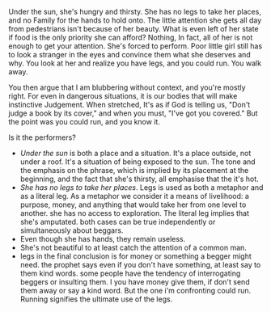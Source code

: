 
Under the sun, she's hungry and thirsty. She has no legs to take her places, and no Family for the hands to hold onto. The little attention she gets all day from pedestrians isn't because of her beauty. What is even left of her state if food is the only priority she can afford? Nothing, In fact, all of her is not enough to get your attention. She's forced to perform. Poor little girl still has to look a stranger in the eyes and convince them what she deserves and why. You look at her and realize you have legs, and you could run. You walk away.

You then argue that I am blubbering without context, and you're mostly right. For even in dangerous situations, it is our bodies that will make instinctive Judgement. When stretched, It's as if God is telling us, "Don't judge a book by its cover," and when you must, "I've got you covered." But the point was you could run, and you know it.

Is it the performers?


* _Under the sun_ is both a place and a situation. It's a place outside, not under a roof. It's a situation of being exposed to the sun. The tone and the emphasis on the phrase, which is implied by its placement at the beginning, and the fact that she's thirsty, all emphasise that the it's hot.
* _She has no legs to take her places_. Legs is used as both a metaphor and as a literal leg. As a metaphor we consider it a means of livelihood: a purpose, money, and anything that would take her from one level to another. she has no access to exploration. The literal leg implies that she's amputated. both cases can be true independently or simultaneously about beggars.
* Even though she has hands, they remain useless. 
* She's not beautiful to at least catch the attention of a common man.
* legs in the final conclusion is for money or something a begger might need. the prophet says even if you don't have something, at least say to them kind words. some people have the tendency of interrogating beggers or insulting them. I you have money give them, if don't send them away or say a kind word. But the one i'm confronting could run. Running signifies the ultimate use of the legs.